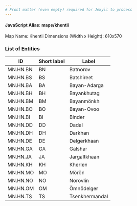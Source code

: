 ```yaml
---
# Front matter (even empty) required for Jekyll to process
---
```


#### JavaScript Alias: maps/khentii

Map Name: Khentii
Dimensions (Width x Height): 610x570





### List of Entities

ID | Short label | Label
---|---|---|
MN.HN.BN | BN | Batnorov
MN.HN.BS | BS | Batshireet
MN.HN.BA | BA | Bayan-Adarga
MN.HN.BH | BH | Bayankhutag		
MN.HN.BM | BM | Bayanmönkh
MN.HN.BO | BO | Bayan-Ovoo
MN.HN.BI | BI | Binder
MN.HN.DD | DD | Dadal		
MN.HN.DH | DH | Darkhan
MN.HN.DE | DE | Delgerkhaan
MN.HN.GA | GA | Galshar
MN.HN.JA | JA | Jargaltkhaan		
MN.HN.KH | KH | Kherlen
MN.HN.MO | MO | Mörön
MN.HN.NO | NO | Norovlin
MN.HN.OM | OM | Ömnödelger		
MN.HN.TS | TS | Tsenkhermandal